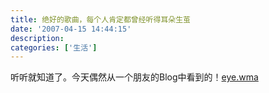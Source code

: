 ```yaml
---
title: 绝好的歌曲，每个人肯定都曾经听得耳朵生茧
date: '2007-04-15 14:44:15'
description: 
categories: ['生活']
---
```


听听就知道了。今天偶然从一个朋友的Blog中看到的！[eye.wma](http://www.lunny.info/wp-content/uploads/2007/04/eye.wma)
